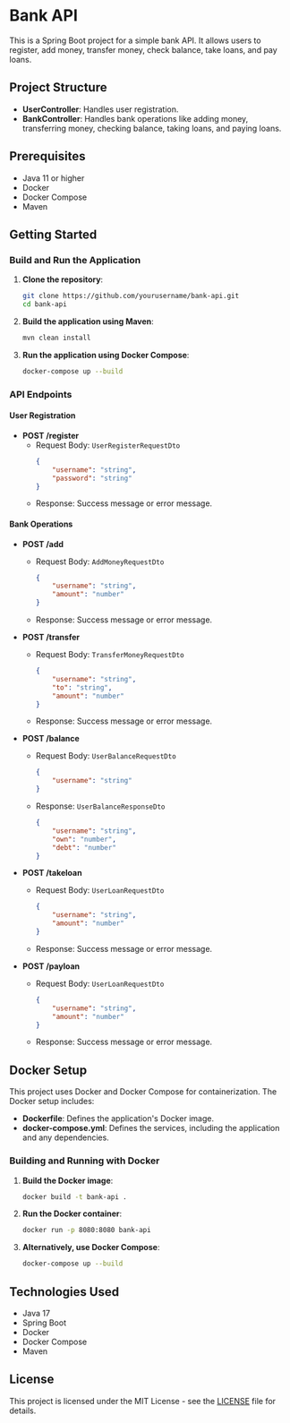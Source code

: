 # Bank API

This is a Spring Boot project for a simple bank API. It allows users to register, add money, transfer money, check balance, take loans, and pay loans.

## Project Structure

- **UserController**: Handles user registration.
- **BankController**: Handles bank operations like adding money, transferring money, checking balance, taking loans, and paying loans.

## Prerequisites

- Java 11 or higher
- Docker
- Docker Compose
- Maven

## Getting Started

### Build and Run the Application

1. **Clone the repository**:
    ```sh
    git clone https://github.com/yourusername/bank-api.git
    cd bank-api
    ```

2. **Build the application using Maven**:
    ```sh
    mvn clean install
    ```

3. **Run the application using Docker Compose**:
    ```sh
    docker-compose up --build
    ```

### API Endpoints

#### User Registration

- **POST /register**
    - Request Body: `UserRegisterRequestDto`
        ```json
        {
            "username": "string",
            "password": "string"
        }
        ```
    - Response: Success message or error message.

#### Bank Operations

- **POST /add**
    - Request Body: `AddMoneyRequestDto`
        ```json
        {
            "username": "string",
            "amount": "number"
        }
        ```
    - Response: Success message or error message.

- **POST /transfer**
    - Request Body: `TransferMoneyRequestDto`
        ```json
        {
            "username": "string",
            "to": "string",
            "amount": "number"
        }
        ```
    - Response: Success message or error message.

- **POST /balance**
    - Request Body: `UserBalanceRequestDto`
        ```json
        {
            "username": "string"
        }
        ```
    - Response: `UserBalanceResponseDto`
        ```json
        {
            "username": "string",
            "own": "number",
            "debt": "number"
        }
        ```

- **POST /takeloan**
    - Request Body: `UserLoanRequestDto`
        ```json
        {
            "username": "string",
            "amount": "number"
        }
        ```
    - Response: Success message or error message.

- **POST /payloan**
    - Request Body: `UserLoanRequestDto`
        ```json
        {
            "username": "string",
            "amount": "number"
        }
        ```
    - Response: Success message or error message.

## Docker Setup

This project uses Docker and Docker Compose for containerization. The Docker setup includes:

- **Dockerfile**: Defines the application's Docker image.
- **docker-compose.yml**: Defines the services, including the application and any dependencies.

### Building and Running with Docker

1. **Build the Docker image**:
    ```sh
    docker build -t bank-api .
    ```

2. **Run the Docker container**:
    ```sh
    docker run -p 8080:8080 bank-api
    ```

3. **Alternatively, use Docker Compose**:
    ```sh
    docker-compose up --build
    ```

## Technologies Used

- Java 17
- Spring Boot
- Docker
- Docker Compose
- Maven

## License

This project is licensed under the MIT License - see the [LICENSE](LICENSE) file for details.
